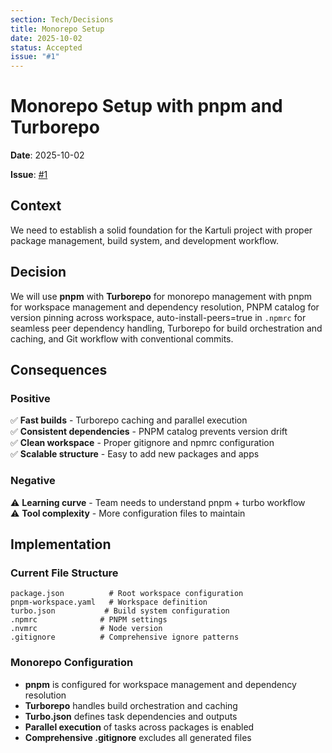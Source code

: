 ```yaml
---
section: Tech/Decisions
title: Monorepo Setup
date: 2025-10-02
status: Accepted
issue: "#1"
---
```


# Monorepo Setup with pnpm and Turborepo

**Date**: 2025-10-02 

**Issue**: [#1](https://github.com/rocescoca/kartuli/issues/1)

## Context

We need to establish a solid foundation for the Kartuli project with proper package management, build system, and development workflow.

## Decision

We will use **pnpm** with **Turborepo** for monorepo management with pnpm for workspace management and dependency resolution, PNPM catalog for version pinning across workspace, auto-install-peers=true in `.npmrc` for seamless peer dependency handling, Turborepo for build orchestration and caching, and Git workflow with conventional commits.

## Consequences

### Positive
✅ **Fast builds** - Turborepo caching and parallel execution  
✅ **Consistent dependencies** - PNPM catalog prevents version drift  
✅ **Clean workspace** - Proper gitignore and npmrc configuration  
✅ **Scalable structure** - Easy to add new packages and apps  

### Negative
⚠️ **Learning curve** - Team needs to understand pnpm + turbo workflow  
⚠️ **Tool complexity** - More configuration files to maintain  

## Implementation

### Current File Structure
```
package.json          # Root workspace configuration
pnpm-workspace.yaml   # Workspace definition
turbo.json           # Build system configuration
.npmrc              # PNPM settings
.nvmrc              # Node version
.gitignore          # Comprehensive ignore patterns
```

### Monorepo Configuration
- **pnpm** is configured for workspace management and dependency resolution
- **Turborepo** handles build orchestration and caching
- **Turbo.json** defines task dependencies and outputs
- **Parallel execution** of tasks across packages is enabled
- **Comprehensive .gitignore** excludes all generated files
